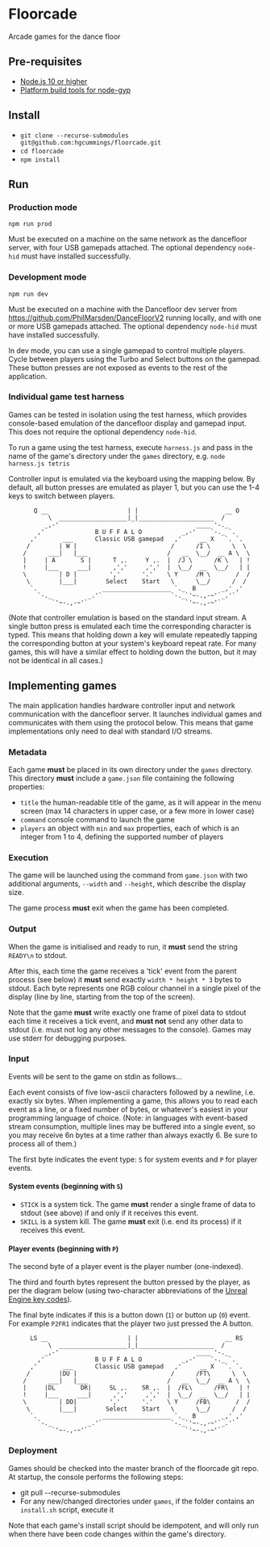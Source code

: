 # Floorcade

Arcade games for the dance floor

## Pre-requisites

* [Node.js 10 or higher](https://nodejs.org/)
* [Platform build tools for node-gyp](https://github.com/nodejs/node-gyp#installation)

## Install

* `git clone --recurse-submodules git@github.com:hgcummings/floorcade.git`
* `cd floorcade`
* `npm install`

## Run

### Production mode

```
npm run prod
```

Must be executed on a machine on the same network as the dancefloor server, with four USB gamepads attached. The optional dependency `node-hid` must have installed successfully.

### Development mode

```
npm run dev
```

Must be executed on a machine with the Dancefloor dev server from https://github.com/PhilMarsden/DanceFloorV2 running locally, and with one or more USB gamepads attached. The optional dependency `node-hid` must have installed successfully.

In dev mode, you can use a single gamepad to control multiple players. Cycle between players using the Turbo and Select buttons on the gamepad. These button presses are not exposed as events to the rest of the application.

### Individual game test harness

Games can be tested in isolation using the test harness, which provides console-based emulation of the dancefloor display and gamepad input. This does not require the optional dependency `node-hid`.

To run a game using the test harness, execute `harness.js` and pass in the name of the game's directory under the `games` directory, e.g. `node harness.js tetris`

Controller input is emulated via the keyboard using the mapping below. By default, all button presses are emulated as player 1, but you can use the 1-4 keys to switch between players.

```
       Q __                      | |                        __ O
           \  ___________________|_|_____________________  /
          _,-'                                      ____ '-._
        ,'              B U F F A L O           _,-'    `-._ `.
      ,'       ___      Classic USB gamepad   ,'     __ X   `. `.
     /        | W |                          /      /I \      \  \
    /      ___|   |___                      /   __  \__/  __ A \  \
    |     | A       S |      T ,.     Y ,.  |  /J \      /K \   | !
    !     |___     ___|      ,','     ,','  |  \__/  __  \__/   | |
    \         | D |         ','      '.'    \ Y     /M \       /  /
     \        |___|        Select    Start   \      \__/      /  /
      `.                  ___________________ `._  B       _,' ,'
        `-._          _.'`                   `-._`'~-.,-~'`_.'`
            `'~-.,-~'`                           `'~-.,-~'`
```

(Note that controller emulation is based on the standard input stream. A single button press is emulated each time the corresponding character is typed. This means that holding down a key will emulate repeatedly tapping the corresponding button at your system's keyboard repeat rate. For many games, this will have a similar effect to holding down the button, but it may not be identical in all cases.)

## Implementing games

The main application handles hardware controller input and network communication with the dancefloor server. It launches individual games and communicates with them using the protocol below. This means that game implementations only need to deal with standard I/O streams.

### Metadata

Each game **must** be placed in its own directory under the `games` directory. This directory **must** include a `game.json` file containing the following properties:

* `title` the human-readable title of the game, as it will appear in the menu screen (max 14 characters in upper case, or a few more in lower case)
* `command` console command to launch the game
* `players` an object with `min` and `max` properties, each of which is an integer from 1 to 4, defining the supported number of players

### Execution

The game will be launched using the command from `game.json` with two additional arguments, `--width` and `--height`, which describe the display size.

The game process **must** exit when the game has been completed.

### Output

When the game is initialised and ready to run, it **must** send the string `READY\n` to stdout.

After this, each time the game receives a 'tick' event from the parent process (see below) it **must** send exactly `width * height * 3` bytes to stdout. Each byte represents one RGB colour channel in a single pixel of the display (line by line, starting from the top of the screen).

Note that the game **must** write exactly one frame of pixel data to stdout each time it receives a tick event, and **must not** send any other data to stdout (i.e. must not log any other messages to the console). Games may use stderr for debugging purposes.

### Input

Events will be sent to the game on stdin as follows...

Each event consists of five low-ascii characters followed by a newline, i.e. exactly six bytes. When implementing a game, this allows you to read each event as a line, or a fixed number of bytes, or whatever's easiest in your programming language of choice. (Note: in languages with event-based stream consumption, multiple lines may be buffered into a single event, so you may receive 6n bytes at a time rather than always exactly 6. Be sure to process all of them.)

The first byte indicates the event type: `S` for system events and `P` for player events.

#### System events (beginning with `S`)

* `STICK` is a system tick. The game **must** render a single frame of data to stdout (see above) if and only if it receives this event.
* `SKILL` is a system kill. The game **must** exit (i.e. end its process) if it receives this event.

#### Player events (beginning with `P`)

The second byte of a player event is the player number (one-indexed).

The third and fourth bytes represent the button pressed by the player, as per the diagram below (using two-character abbreviations of the [Unreal Engine key codes](https://wiki.unrealengine.com/List_of_Key/Gamepad_Input_Names#Gamepads)).

The final byte indicates if this is a button down (`1`) or button up (`0`) event. For example `P2FR1` indicates that the player two just pressed the A button.

```
      LS __                      | |                        __ RS
           \  ___________________|_|_____________________  /
          _,-'                                      ____ '-._
        ,'              B U F F A L O           _,-'    `-._ `.
      ,'       ___      Classic USB gamepad   ,'     __ X   `. `.
     /        |DU |                          /      /FT\      \  \
    /      ___|   |___                      /   __  \__/  __ A \  \
    |     |DL       DR|     SL ,.    SR ,.  |  /FL\      /FR\   | !
    !     |___     ___|      ,','     ,','  |  \__/  __  \__/   | |
    \         | DD|         ','      '.'    \ Y     /FB\       /  /
     \        |___|        Select    Start   \      \__/      /  /
      `.                  ___________________ `._  B       _,' ,'
        `-._          _.'`                   `-._`'~-.,-~'`_.'`
            `'~-.,-~'`                           `'~-.,-~'`
```

### Deployment

Games should be checked into the master branch of the floorcade git repo. At startup, the console performs the following steps:

* git pull --recurse-submodules
* For any new/changed directories under `games`, if the folder contains an `install.sh` script, execute it

Note that each game's install script should be idempotent, and will only run when there have been code changes within the game's directory.
